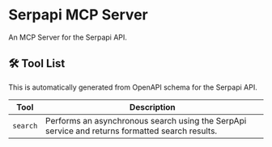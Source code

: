 # Serpapi MCP Server

An MCP Server for the Serpapi API.

## 🛠️ Tool List

This is automatically generated from OpenAPI schema for the Serpapi API.


| Tool | Description |
|------|-------------|
| `search` | Performs an asynchronous search using the SerpApi service and returns formatted search results. |
